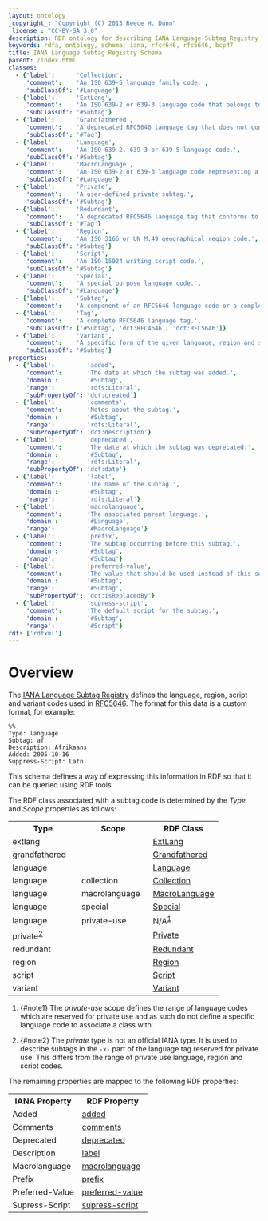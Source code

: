 ```yaml
---
layout: ontology
_copyright_: "Copyright (C) 2013 Reece H. Dunn"
_license_: "CC-BY-SA 3.0"
description: RDF ontology for describing IANA Language Subtag Registry data.
keywords: rdfa, ontology, schema, iana, rfc4646, rfc5646, bcp47
title: IANA Language Subtag Registry Schema
parent: /index.html
classes:
  - {'label':      'Collection',
     'comment':    'An ISO 639-5 language family code.',
     'subClassOf': '#Language'}
  - {'label':      'ExtLang',
     'comment':    'An ISO 639-2 or 639-3 language code that belongs to a macrolanguage.',
     'subClassOf': '#Subtag'}
  - {'label':      'Grandfathered',
     'comment':    'A deprecated RFC5646 language tag that does not conform to the RFC5646 syntax.',
     'subClassOf': '#Tag'}
  - {'label':      'Language',
     'comment':    'An ISO 639-2, 639-3 or 639-5 language code.',
     'subClassOf': '#Subtag'}
  - {'label':      'MacroLanguage',
     'comment':    'An ISO 639-2 or 639-3 language code representing a group of languages.',
     'subClassOf': '#Language'}
  - {'label':      'Private',
     'comment':    'A user-defined private subtag.',
     'subClassOf': '#Subtag'}
  - {'label':      'Redundant',
     'comment':    'A deprecated RFC5646 language tag that conforms to the RFC5646 syntax.',
     'subClassOf': '#Tag'}
  - {'label':      'Region',
     'comment':    'An ISO 3166 or UN M.49 geographical region code.',
     'subClassOf': '#Subtag'}
  - {'label':      'Script',
     'comment':    'An ISO 15924 writing script code.',
     'subClassOf': '#Subtag'}
  - {'label':      'Special',
     'comment':    'A special purpose language code.',
     'subClassOf': '#Language'}
  - {'label':      'Subtag',
     'comment':    'A component of an RFC5646 language code or a complete grandfathered/redundant tag.'}
  - {'label':      'Tag',
     'comment':    'A complete RFC5646 language tag.',
     'subClassOf': ['#Subtag', 'dct:RFC4646', 'dct:RFC5646']}
  - {'label':      'Variant',
     'comment':    'A specific form of the given language, region and script.',
     'subClassOf': '#Subtag'}
properties:
  - {'label':         'added',
     'comment':       'The date at which the subtag was added.',
     'domain':        '#Subtag',
     'range':         'rdfs:Literal',
     'subPropertyOf': 'dct:created'}
  - {'label':         'comments',
     'comment':       'Notes about the subtag.',
     'domain':        '#Subtag',
     'range':         'rdfs:Literal',
     'subPropertyOf': 'dct:description'}
  - {'label':         'deprecated',
     'comment':       'The date at which the subtag was deprecated.',
     'domain':        '#Subtag',
     'range':         'rdfs:Literal',
     'subPropertyOf': 'dct:date'}
  - {'label':         'label',
     'comment':       'The name of the subtag.',
     'domain':        '#Subtag',
     'range':         'rdfs:Literal'}
  - {'label':         'macrolanguage',
     'comment':       'The associated parent language.',
     'domain':        '#Language',
     'range':         '#MacroLanguage'}
  - {'label':         'prefix',
     'comment':       'The subtag occurring before this subtag.',
     'domain':        '#Subtag',
     'range':         '#Subtag'}
  - {'label':         'preferred-value',
     'comment':       'The value that should be used instead of this subtag.',
     'domain':        '#Subtag',
     'range':         '#Subtag',
     'subPropertyOf': 'dct:isReplacedBy'}
  - {'label':         'supress-script',
     'comment':       'The default script for the subtag.',
     'domain':        '#Subtag',
     'range':         '#Script'}
rdf: ['rdfxml']
---
```


# Overview

The [IANA Language Subtag Registry](http://www.iana.org/assignments/language-subtag-registry)
defines the language, region, script and variant codes used in
[RFC5646](http://tools.ietf.org/rfc/rfc5646.txt). The format for this data is a
custom format, for example:

    %%
    Type: language
    Subtag: af
    Description: Afrikaans
    Added: 2005-10-16
    Suppress-Script: Latn

This schema defines a way of expressing this information in RDF so that it can
be queried using RDF tools.

The RDF class associated with a subtag code is determined by the _Type_ and
_Scope_ properties as follows:

<table class="data">
<col width="33%"/><col width="34%"/><col width="33%"/>
<tr><th>Type</th><th>Scope</th><th>RDF Class</th></tr>
<tr><td>extlang</td><td></td><td><a href="#ExtLang">ExtLang</a></td></tr>
<tr><td>grandfathered</td><td></td><td><a href="#Grandfathered">Grandfathered</a></td></tr>
<tr><td>language</td><td></td><td><a href="#Language">Language</a></td></tr>
<tr><td>language</td><td>collection</td><td><a href="#Collection">Collection</a></td></tr>
<tr><td>language</td><td>macrolanguage</td><td><a href="#MacroLanguage">MacroLanguage</a></td></tr>
<tr><td>language</td><td>special</td><td><a href="#Special">Special</a></td></tr>
<tr><td>language</td><td>private-use</td><td>N/A<sup><a href="#note1">1</a></sup></td></tr>
<tr><td>private<sup><a href="#note2">2</a></sup></td><td></td><td><a href="#Private">Private</a></td></tr>
<tr><td>redundant</td><td></td><td><a href="#Redundant">Redundant</a></td></tr>
<tr><td>region</td><td></td><td><a href="#Region">Region</a></td></tr>
<tr><td>script</td><td></td><td><a href="#Script">Script</a></td></tr>
<tr><td>variant</td><td></td><td><a href="#Variant">Variant</a></td></tr>
</table>

1. {#note1} The _private-use_ scope defines the range of language codes which are
   reserved for private use and as such do not define a specific language code
   to associate a class with.

2. {#note2} The _private_ type is not an official IANA type. It is used to describe
   subtags in the `-x-` part of the language tag reserved for private use. This
   differs from the range of private use language, region and script codes.

The remaining properties are mapped to the following RDF properties:

<table class="data">
<col width="50%"/><col width="50%"/>
<tr><th>IANA Property</th><th>RDF Property</th></tr>
<tr><td>Added</td><td><a href="#added">added</a></td></tr>
<tr><td>Comments</td><td><a href="#comments">comments</a></td></tr>
<tr><td>Deprecated</td><td><a href="#deprecated">deprecated</a></td></tr>
<tr><td>Description</td><td><a href="#label">label</a></td></tr>
<tr><td>Macrolanguage</td><td><a href="#macrolanguage">macrolanguage</a></td></tr>
<tr><td>Prefix</td><td><a href="#prefix">prefix</a></td></tr>
<tr><td>Preferred-Value</td><td><a href="#preferred-value">preferred-value</a></td></tr>
<tr><td>Supress-Script</td><td><a href="#supress-script">supress-script</a></td></tr>
</table>
